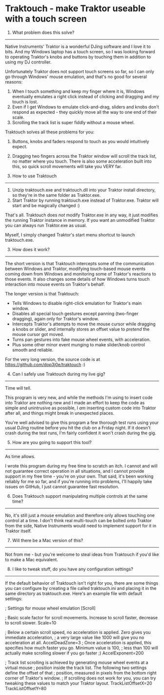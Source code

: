 Traktouch - make Traktor useable with a touch screen
====================================================

1. What problem does this solve?
--------------------------------

Native Instruments' Traktor is a wonderful DJing software and I love it to bits.
And my Windows laptop has a touch screen, so I was looking forward to operating
Traktor's knobs and buttons by touching them in addition to using my DJ controller.

Unfortunately Traktor does not support touch screens so far, so I can only go through
Windows' mouse emulation, and that's no good for several reasons:

 1. When I touch something and keep my finger where it is, Windows eventually emulates
    a right click instead of clicking and dragging and my touch is lost.
 2. Even if I get Windows to emulate click-and-drag, sliders and knobs don't respond
    as expected - they quickly move all the way to one end of their scale.
 3. Scrolling the track list is super fiddly without a mouse wheel.

Traktouch solves all these problems for you:

 1. Buttons, knobs and faders respond to touch as you would intuitively expect.
 2. Dragging two fingers across the Traktor window will scroll the track list, 
    no matter where you touch. There is also some acceleration built into this,
	so quick scroll movements will take you VERY far.


2. How to use Traktouch
-----------------------

 1. Unzip traktouch.exe and traktouch.dll into your Traktor install directory, 
    so they're in the same folder as Traktor.exe.
 2. Start Traktor by running traktouch.exe instead of Traktor.exe. 
    Traktor will start and be magically changed :)

That's all. Traktouch does _not_ modify Traktor.exe in any way, it just modifies the
running Traktor instance in memory. If you want an unmodified Traktor you can always
run Traktor.exe as usual.

Myself, I simply changed Traktor's start menu shortcut to launch traktouch.exe.


3. How does it work?
--------------------

The short version is that Traktouch intercepts some of the communication between
Windows and Traktor, modifying touch-based mouse events coming down from Windows
and monitoring some of Traktor's reactions to those events. It also changes some
details of how Windows turns touch interaction into mouse events on Traktor's behalf.

The longer version is that Traktouch:
 * Tells Windows to disable right-click emulation for Traktor's main window.
 * Disables all special touch gestures except panning (two-finger dragging),
   again only for Traktor's window.
 * Intercepts Traktor's attempts to move the mouse cursor while dragging a knobs
   or slider, and internally stores an offset value to _pretend_ the mouse cursor
   got moved.
 * Turns pan gestures into fake mouse wheel events, with acceleration.
 * Plus some other minor event munging to make slider/knob control smooth and reliable.

For the very long version, the source code is at https://github.com/dop3j0e/traktouch :)


4. Can I safely use Traktouch during my live gig?
-------------------------------------------------

Time will tell.

This program is very new, and while the methods I'm using to insert code into Traktor
are nothing new and I made an effort to keep the code as simple and unintrusive as
possible, I _am_ inserting custom code into Traktor after all, and things might break
in unexpected places.

You're well advised to give this program a few thorough test runs using your usual
DJing routine before you hit the club on a Friday night. If it doesn't crash during
the test runs, I'm fairly confident it won't crash during the gig.


5. How are you going to support this tool?
------------------------------------------

As time allows.

I wrote this program during my free time to scratch an itch. I cannot and will not
guarantee correct operation in all situations, and I cannot provide support in my
free time - you're on your own. That said, it's been working reliably for me so far,
and if you're running into problems, I'll happily take issues on GitHub, I just cannot
guarantee fast resolution.


6. Does Traktouch support manipulating multiple controls at the same time?
--------------------------------------------------------------------------

No, it's still just a mouse emulation and therefore only allows touching one control at
a time. I don't think real multi-touch can be bolted onto Traktor from the side, Native
Instruments would need to implement support for it in Traktor itself.


7. Will there be a Mac version of this?
---------------------------------------

Not from me - but you're welcome to steal ideas from Traktouch if you'd like to make a
Mac equivalent.


8. I like to tweak stuff, do you have any configuration settings?
-----------------------------------------------------------------

If the default behavior of Traktouch isn't right for you, there are some things you can
configure by creating a file called traktouch.ini and placing it in the same directory
as traktouch.exe. Here's an example file with default settings:

; Settings for mouse wheel emulation
[Scroll]

; Basic scale factor for scroll movements. Increase to scroll faster, decrease to scroll slower.
Scale=10

; Below a certain scroll speed, no acceleration is applied. Zero gives you immediate acceleration,
; a very large value like 1000 will give you no acceleration at all.
AccelDeadZone=3
; Once acceleration is applied, this specifies how much faster you go. Minimum value is 100,
; less than 100 will actually make scrolling slower if you go faster ;)
AccelExponent=200

; Track list scrolling is achieved by generating mouse wheel events at a virtual mouse
; position inside the track list. The following two settings define the offset of that
; position, measured in pixels from the bottom right corner of Traktor's window.
; If scrolling does not work for you, you can try tweaking these values to match your Traktor layout.
TrackListOffsetX=20
TrackListOffsetY=80

